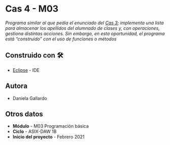  
# Cas 4 - M03

_Programa similar al que pedía el enunciado del [Cas 3](https://github.com/guzanaz/M3_Cas3_grup3_llista_numerada); implementa una lista para almacenar los apellidos del alumnado de clases y, con operaciones, gestiona distintas acciones. Sin embargo, en esta oportunidad, el programa está “construido” con el uso de funciones o métodos_


## Construido con 🛠️
* [Eclipse](https://www.eclipse.org/downloads/) - IDE

## Autora

* Daniela Gallardo

## Otros datos

* **Módulo** - M03 Programación básica
* **Ciclo** - ASIX-DAW 1B
* **Inicio del proyecto** - Febrero 2021

